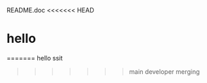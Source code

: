 README.doc
<<<<<<< HEAD
<html>
<h1>
hello</h1>
</html>

=======
hello ssit
>>>>>>> main
developer merging 
